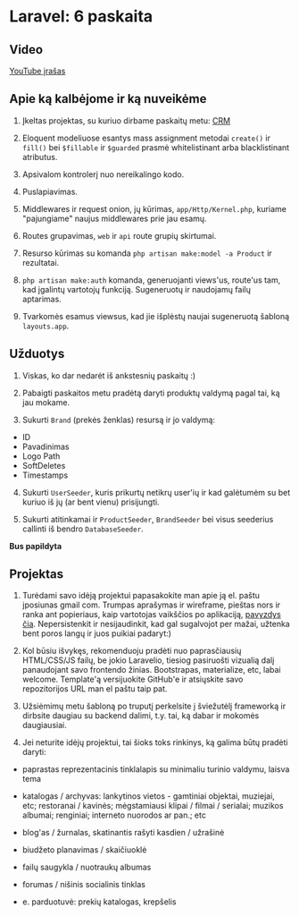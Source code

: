 # Laravel: 6 paskaita

## Video

[YouTube įrašas](https://www.youtube.com/watch?v=WTzENGJvo5c)

## Apie ką kalbėjome ir ką nuveikėme

1. Įkeltas projektas, su kuriuo dirbame paskaitų metu: [CRM](https://github.com/justinasvcs/laravel-3-projektas)

2. Eloquent modeliuose esantys mass assignment metodai `create()` ir `fill()` bei `$fillable` ir `$guarded` prasmė whitelistinant arba blacklistinant atributus.

3. Apsivalom kontrolerį nuo nereikalingo kodo.

4. Puslapiavimas.

5. Middlewares ir request onion, jų kūrimas,  `app/Http/Kernel.php`, kuriame "pajungiame" naujus middlewares prie jau esamų.

6. Routes grupavimas, `web` ir `api` route grupių skirtumai.

7. Resurso kūrimas su komanda `php artisan make:model -a Product` ir rezultatai.

8. `php artisan make:auth` komanda, generuojanti views'us, route'us tam, kad įgalintų vartotojų funkciją. Sugeneruotų ir naudojamų failų aptarimas.

9. Tvarkomės esamus viewsus, kad jie išplėstų naujai sugeneruotą šabloną `layouts.app`.

## Užduotys

1. Viskas, ko dar nedarėt iš ankstesnių paskaitų :)

2. Pabaigti paskaitos metu pradėtą daryti produktų valdymą pagal tai, ką jau mokame.

3. Sukurti `Brand` (prekės ženklas) resursą ir jo valdymą:

* ID
* Pavadinimas
* Logo Path
* SoftDeletes
* Timestamps

4. Sukurti `UserSeeder`, kuris prikurtų netikrų user'ių ir kad galėtumėm su bet kuriuo iš jų (ar bent vienu) prisijungti.

5. Sukurti atitinkamai ir `ProductSeeder`, `BrandSeeder` bei visus seederius callinti iš bendro `DatabaseSeeder`.

**Bus papildyta**

## Projektas

1. Turėdami savo idėją projektui papasakokite man apie ją el. paštu jposiunas gmail com. Trumpas aprašymas ir wireframe, pieštas nors ir ranka ant popieriaus, kaip vartotojas vaikščios po aplikaciją, [pavyzdys čia](http://www.appsmarche.com/dashboard/blog_img/wireframe-4.png). Nepersistenkit ir nesijaudinkit, kad gal sugalvojot per mažai, užtenka bent poros langų ir juos puikiai padaryt:)

2. Kol būsiu išvykęs, rekomenduoju pradėti nuo paprasčiausių HTML/CSS/JS failų, be jokio Laravelio, tiesiog pasiruošti vizualią dalį panaudojant savo frontendo žinias. Bootstrapas, materialize, etc, labai welcome. Template'ą versijuokite GitHub'e ir atsiųskite savo repozitorijos URL man el paštu taip pat.

3. Užsiėmimų metu šabloną po truputį perkelsite į šviežutėlį frameworką ir dirbsite daugiau su backend dalimi, t.y. tai, ką dabar ir mokomės daugiausiai.

4. Jei neturite idėjų projektui, tai šioks toks rinkinys, ką galima būtų pradėti daryti:

* paprastas reprezentacinis tinklalapis su minimaliu turinio valdymu, laisva tema

* katalogas / archyvas: lankytinos vietos - gamtiniai objektai, muziejai, etc; restoranai / kavinės; mėgstamiausi klipai / filmai / serialai; muzikos albumai; renginiai; interneto nuorodos ar pan.; etc

* blog'as / žurnalas, skatinantis rašyti kasdien / užrašinė

* biudžeto planavimas / skaičiuoklė

* failų saugykla / nuotraukų albumas

* forumas / nišinis socialinis tinklas

* e. parduotuvė: prekių katalogas, krepšelis
